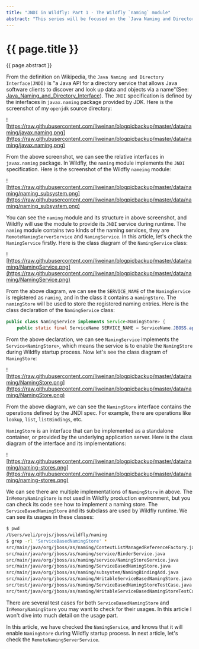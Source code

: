 ```yaml
---
title: "JNDI in Wildfly: Part 1 - The Wildfly `naming` module"
abstract: "This series will be focused on the `Java Naming and Directory Interface` implementation in Wildfly. This first article will make a brief introduction on the overall design of Wildfly in this part."
---
```


# {{ page.title }}

{{ page.abstract }}

From the definition on Wikipedia, the `Java Naming and Directory Interface(JNDI)` is "a Java API for a directory service that allows Java software clients to discover and look up data and objects via a name"(See: [Java_Naming_and_Directory_Interface](https://en.wikipedia.org/wiki/Java_Naming_and_Directory_Interface)). The `JNDI` specification is defined by the interfaces in `javax.naming` package provided by JDK. Here is the screenshot of my `openjdk` source directory:

![https://raw.githubusercontent.com/liweinan/blogpicbackup/master/data/naming/javax.naming.png](https://raw.githubusercontent.com/liweinan/blogpicbackup/master/data/naming/javax.naming.png)

From the above screenshot, we can see the relative interfaces in `javax.naming` package. In Wildfly, the `naming` module implements the `JNDI` specification. Here is the screenshot of the Wildfly `nameing` module:

![https://raw.githubusercontent.com/liweinan/blogpicbackup/master/data/naming/naming_subsystem.png](https://raw.githubusercontent.com/liweinan/blogpicbackup/master/data/naming/naming_subsystem.png)

You can see the `naming` module and its structure in above screenshot, and Wildfly will use the module to provide its `JNDI` service during runtime. The `naming` module contains two kinds of the naming services, they are `RemoteNamingServerService` and `NamingService`. In this article, let's check the `NamingService` firstly. Here is the class diagram of the `NamingService` class:

![https://raw.githubusercontent.com/liweinan/blogpicbackup/master/data/naming/NamingService.png](https://raw.githubusercontent.com/liweinan/blogpicbackup/master/data/naming/NamingService.png)

From the above diagram, we can see the `SERVICE_NAME` of the `NamingService` is registered as `naming`, and in the class it contains a `namingStore`. The `namingStore` will be used to store the registered naming entries. Here is the class declaration of the `NamingService` class:

```java
public class NamingService implements Service<NamingStore> {
    public static final ServiceName SERVICE_NAME = ServiceName.JBOSS.append("naming");
```

From the above declaration, we can see `NamingService` implements the `Service<NamingStore>`, which means the service is to enable the `NamingStore` during Wildfly startup process. Now let's see the class diagram of `NamingStore`:

![https://raw.githubusercontent.com/liweinan/blogpicbackup/master/data/naming/NamingStore.png](https://raw.githubusercontent.com/liweinan/blogpicbackup/master/data/naming/NamingStore.png)

From the above diagram, we can see the `NamingStore` interface contains the operations defined by the JNDI spec. For example, there are operations like `lookup`, `list`, `listBindings`, etc.

`NamingStore` is an interface that can be implemented as a standalone container, or provided by the underlying application server. Here is the class diagram of the interface and its implementations:

![https://raw.githubusercontent.com/liweinan/blogpicbackup/master/data/naming/naming-stores.png](https://raw.githubusercontent.com/liweinan/blogpicbackup/master/data/naming/naming-stores.png)

We can see there are multiple implementations of `NamingStore` in above. The `InMemoryNamingStore` is not used in Wildfly production environment, but you can check its code see how to implement a naming store. The `ServiceBasedNamingStore` and its subclass are used by Wildfly runtime. We can see its usages in these classes:

```bash
$ pwd
/Users/weli/projs/jboss/wildfly/naming
$ grep -rl 'ServiceBasedNamingStore' *
src/main/java/org/jboss/as/naming/ContextListManagedReferenceFactory.java
src/main/java/org/jboss/as/naming/service/BinderService.java
src/main/java/org/jboss/as/naming/service/NamingStoreService.java
src/main/java/org/jboss/as/naming/ServiceBasedNamingStore.java
src/main/java/org/jboss/as/naming/subsystem/NamingBindingAdd.java
src/main/java/org/jboss/as/naming/WritableServiceBasedNamingStore.java
src/test/java/org/jboss/as/naming/ServiceBasedNamingStoreTestCase.java
src/test/java/org/jboss/as/naming/WritableServiceBasedNamingStoreTestCase.java
```

There are several test cases for both `ServiceBasedNamingStore` and `InMemoryNamingStore` you may want to check for their usages. In this article I won't dive into much detail on the usage part.

In this article, we have checked the `NamingService`, and knows that it will enable `NamingStore` during Wildfly startup process. In next article, let's check the `RemoteNamingServerService`.
